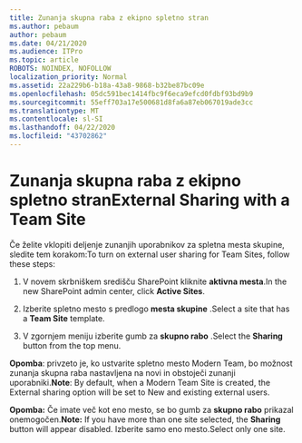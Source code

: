 ```yaml
---
title: Zunanja skupna raba z ekipno spletno stran
ms.author: pebaum
author: pebaum
ms.date: 04/21/2020
ms.audience: ITPro
ms.topic: article
ROBOTS: NOINDEX, NOFOLLOW
localization_priority: Normal
ms.assetid: 22a229b6-b18a-43a8-9868-b32be87bc09e
ms.openlocfilehash: 05dc591bec1414fbc9f6eca9efcd0fdbf93bd9b9
ms.sourcegitcommit: 55eff703a17e500681d8fa6a87eb067019ade3cc
ms.translationtype: MT
ms.contentlocale: sl-SI
ms.lasthandoff: 04/22/2020
ms.locfileid: "43702862"
---
```

# <a name="external-sharing-with-a-team-site"></a><span data-ttu-id="8871a-102">Zunanja skupna raba z ekipno spletno stran</span><span class="sxs-lookup"><span data-stu-id="8871a-102">External Sharing with a Team Site</span></span>

<span data-ttu-id="8871a-103">Če želite vklopiti deljenje zunanjih uporabnikov za spletna mesta skupine, sledite tem korakom:</span><span class="sxs-lookup"><span data-stu-id="8871a-103">To turn on external user sharing for Team Sites, follow these steps:</span></span> 
  
1. <span data-ttu-id="8871a-104">V novem skrbniškem središču SharePoint kliknite **aktivna mesta**.</span><span class="sxs-lookup"><span data-stu-id="8871a-104">In the new SharePoint admin center, click **Active Sites**.</span></span>
  
2. <span data-ttu-id="8871a-105">Izberite spletno mesto s predlogo **mesta skupine** .</span><span class="sxs-lookup"><span data-stu-id="8871a-105">Select a site that has a **Team Site** template.</span></span> 
  
3. <span data-ttu-id="8871a-106">V zgornjem meniju izberite gumb za **skupno rabo** .</span><span class="sxs-lookup"><span data-stu-id="8871a-106">Select the **Sharing** button from the top menu.</span></span> 
  
 <span data-ttu-id="8871a-107">**Opomba**: privzeto je, ko ustvarite spletno mesto Modern Team, bo možnost zunanja skupna raba nastavljena na novi in obstoječi zunanji uporabniki.</span><span class="sxs-lookup"><span data-stu-id="8871a-107">**Note**: By default, when a Modern Team Site is created, the External sharing option will be set to New and existing external users.</span></span> 
  
 <span data-ttu-id="8871a-108">**Opomba:** Če imate več kot eno mesto, se bo gumb za **skupno rabo** prikazal onemogočen.</span><span class="sxs-lookup"><span data-stu-id="8871a-108">**Note:** If you have more than one site selected, the **Sharing** button will appear disabled.</span></span> <span data-ttu-id="8871a-109">Izberite samo eno mesto.</span><span class="sxs-lookup"><span data-stu-id="8871a-109">Select only one site.</span></span> 
  

